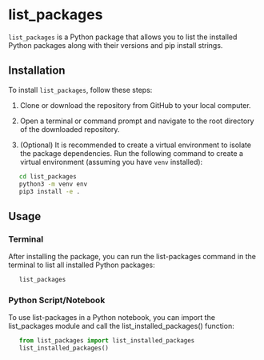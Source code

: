 # list_packages

`list_packages` is a Python package that allows you to list the installed Python packages along with their versions and pip install strings.

## Installation

To install `list_packages`, follow these steps:

1. Clone or download the repository from GitHub to your local computer.

2. Open a terminal or command prompt and navigate to the root directory of the downloaded repository.

3. (Optional) It is recommended to create a virtual environment to isolate the package dependencies. Run the following command to create a virtual environment (assuming you have `venv` installed):

```bash
   cd list_packages
   python3 -m venv env
   pip3 install -e .
```

## Usage

### Terminal

After installing the package, you can run the list-packages command in the terminal to list all installed Python packages:

``` bash
   list_packages
```

### Python Script/Notebook

To use list-packages in a Python notebook, you can import the list_packages module and call the list_installed_packages() function:

``` python
   from list_packages import list_installed_packages
   list_installed_packages()
```
